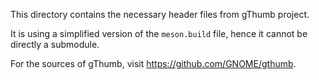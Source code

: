 This directory contains the necessary header files from gThumb project.

It is using a simplified version of the `meson.build` file, hence it cannot be directly a submodule.

For the sources of gThumb, visit https://github.com/GNOME/gthumb.